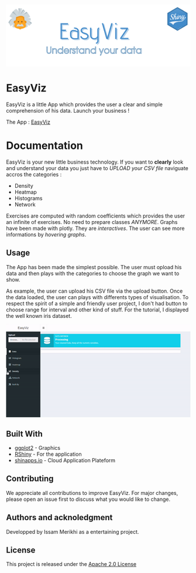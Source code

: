 <img src ="images/banner.png" width = "auto" height = "auto">

# EasyViz

EasyViz is a little App which provides the user a clear and simple comprehension of his data. Launch your business !

The App : [EasyViz](https://issammerikhi.shinyapps.io/easyviz/)

# Documentation

EasyViz is your new little business technology. If you want to **clearly** look and understand your data you just have to _UPLOAD your CSV file_ naviguate accros the categories :


- Density
- Heatmap
- Histograms
- Network

Exercises are computed with random coefficients which provides the user an infinite of exercises. No need to prepare classes _ANYMORE_.
Graphs have been made with plotly. They are _interactives_. The user can see more informations by _hovering graphs_.

## Usage

The App has been made the simplest possible. The user must opload his data and then plays with the categories to choose the graph we want to show.

As example, the user can upload his CSV file via the upload button. Once the data loaded, the user can plays with differents types of visualisation.
To respect the spirit of a simple and friendly user project, I don't had button to choose range for interval and other kind of stuff.
For the tutorial, I displayed the well known iris dataset.


<img src ="images/easyviz.gif" width = "auto" height = "auto">

## Built With

- [ggplot2](https://www.r-graph-gallery.com/) - Graphics
- [RShiny](https://rstudio.github.io/shinydashboard/) - For the application
- [shinapps.io](https://www.shinyapps.io/) - Cloud Application Plateform

## Contributing

We appreciate all contributions to improve EasyViz. For major changes, please open an issue first to discuss what you would like to change.


## Authors and acknoledgment

Developped by Issam Merikhi as a entertaining project.

## License

This project is released under the [Apache 2.0 License](https://github.com/IssamMerikhi/Maths78/edit/main/LICENSE)
